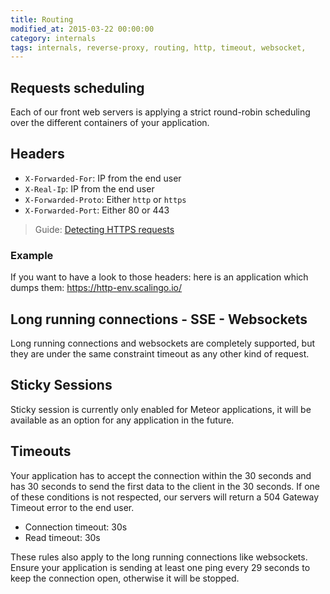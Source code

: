 ```yaml
---
title: Routing
modified_at: 2015-03-22 00:00:00
category: internals
tags: internals, reverse-proxy, routing, http, timeout, websocket,
---
```


## Requests scheduling

Each of our front web servers is applying a strict round-robin scheduling over the different
containers of your application.

## Headers

* `X-Forwarded-For`: IP from the end user
* `X-Real-Ip`: IP from the end user
* `X-Forwarded-Proto`: Either `http` or `https`
* `X-Forwarded-Port`: Either 80 or 443

<blockquote class="bg-info">
  Guide: <a href="/internals/detecting-https-requests.html">Detecting HTTPS requests</a>
</blockquote>

### Example

If you want to have a look to those headers: here is an application which dumps
them: https://http-env.scalingo.io/

## Long running connections - SSE - Websockets

Long running connections and websockets are completely supported, but they are under
the same constraint timeout as any other kind of request.

## Sticky Sessions

Sticky session is currently only enabled for Meteor applications, it will be
available as an option for any application in the future.

## Timeouts

Your application has to accept the connection within the 30 seconds and has 30
seconds to send the first data to the client in the 30 seconds. If one of these
conditions is not respected, our servers will return a 504 Gateway Timeout
error to the end user.

* Connection timeout: 30s
* Read timeout: 30s

These rules also apply to the long running connections like websockets. Ensure
your application is sending at least one ping every 29 seconds to keep the connection
open, otherwise it will be stopped. 
